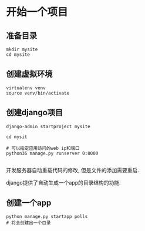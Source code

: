 # 开始一个项目

## 准备目录
```
mkdir mysite
cd mysite
```

## 创建虚拟环境
```
virtualenv venv
source venv/bin/activate
```

## 创建django项目
```
django-admin startproject mysite

cd mysit

# 可以指定应用访问的web ip和端口
python36 manage.py runserver 0:8000 


```
开发服务器自动重载代码的修改, 但是文件的添加需要重启.

django提供了自动生成一个app的目录结构的功能.

## 创建一个app

```
python manage.py startapp polls
# 将会创建出一个目录
```